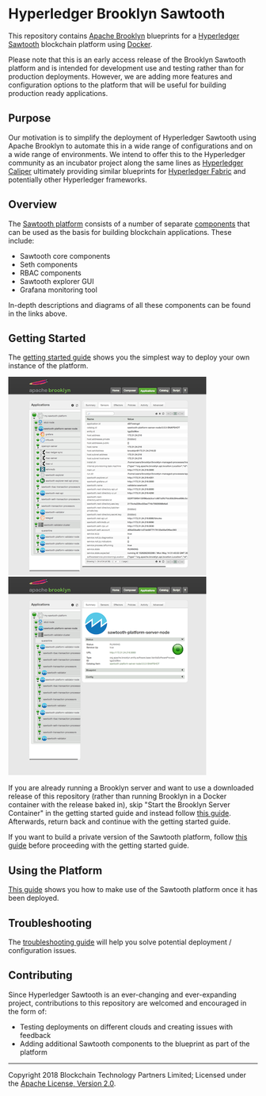 Hyperledger Brooklyn Sawtooth
=============================

This repository contains [Apache Brooklyn](https://brooklyn.apache.org/) blueprints for a [Hyperledger Sawtooth](https://www.hyperledger.org/projects/sawtooth) blockchain platform using [Docker](https://www.docker.com/).

Please note that this is an early access release of the Brooklyn Sawtooth platform and is intended for development use and testing rather than for production deployments. However, we are adding more features and configuration options to the platform that will be useful for building production ready applications.

## Purpose

Our motivation is to simplify the deployment of Hyperledger Sawtooth using Apache Brooklyn to automate this in a wide range of configurations and on a wide range of environments. We intend to offer this to the Hyperledger community as an incubator project along the same lines as [Hyperledger Caliper](https://www.hyperledger.org/projects/caliper) ultimately providing similar blueprints for [Hyperledger Fabric](https://www.hyperledger.org/projects/fabric) and potentially other Hyperledger frameworks.

## Overview

The [Sawtooth platform](./docs/platform.md) consists of a number of separate [components](./docs/components.md) that can be used as the basis for building blockchain applications. These include:

* Sawtooth core components
* Seth components
* RBAC components
* Sawtooth explorer GUI
* Grafana monitoring tool

In-depth descriptions and diagrams of all these components can be found in the links above.

## Getting Started

The [getting started guide](./docs/getting-started.md) shows you the simplest way to deploy your own instance of the platform.

![Sawtooth Platform](./docs/images/my-sawtooth-platform.png) ![Sawtooth Platform Server Node](./docs/images/my-sawtooth-platform-server-node.png)

If you are already running a Brooklyn server and want to use a downloaded release of this repository (rather than running Brooklyn in a Docker container with the release baked in), skip "Start the Brooklyn Server Container" in the getting started guide and instead follow [this guide](./docs/advanced-installation.md). Afterwards, return back and continue with the getting started guide.

If you want to build a private version of the Sawtooth platform, follow [this guide](./docs/diy-build.md) before proceeding with the getting started guide.

## Using the Platform

[This guide](./docs/using-the-platform.md) shows you how to make use of the Sawtooth platform once it has been deployed.

## Troubleshooting

The [troubleshooting guide](./docs/troubleshooting.md) will help you solve potential deployment / configuration issues.

## Contributing

Since Hyperledger Sawtooth is an ever-changing and ever-expanding project, contributions to this repository are welcomed and encouraged in the form of:

* Testing deployments on different clouds and creating issues with feedback
* Adding additional Sawtooth components to the blueprint as part of the platform

---
Copyright 2018 Blockchain Technology Partners Limited; Licensed under the [Apache License, Version 2.0](./LICENSE).
